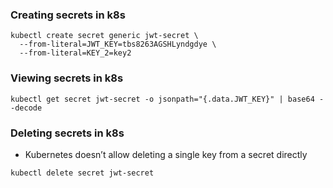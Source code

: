 ### Creating secrets in k8s

```
kubectl create secret generic jwt-secret \
  --from-literal=JWT_KEY=tbs8263AGSHLyndgdye \
  --from-literal=KEY_2=key2
```

### Viewing secrets in k8s

```
kubectl get secret jwt-secret -o jsonpath="{.data.JWT_KEY}" | base64 --decode
``` 

### Deleting secrets in k8s
- Kubernetes doesn’t allow deleting a single key from a secret directly 

```
kubectl delete secret jwt-secret
``` 